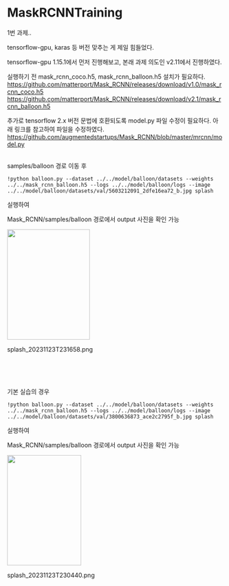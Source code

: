 # MaskRCNNTraining


1번 과제..

tensorflow-gpu, karas 등 버전 맞추는 게 제일 힘들었다.

tensorflow-gpu 1.15.1에서 먼저 진행해보고, 본래 과제 의도인 v2.11에서 진행하였다.

실행하기 전 mask_rcnn_coco.h5, mask_rcnn_balloon.h5 설치가 필요하다. 
https://github.com/matterport/Mask_RCNN/releases/download/v1.0/mask_rcnn_coco.h5
https://github.com/matterport/Mask_RCNN/releases/download/v2.1/mask_rcnn_balloon.h5


추가로 tensorflow 2.x 버전 문법에 호환되도록 
model.py 파일 수정이 필요하다. 
아래 링크를 참고하여 파일을 수정하였다. 
https://github.com/augmentedstartups/Mask_RCNN/blob/master/mrcnn/model.py


<br>
samples/balloon 경로 이동 후 

```
!python balloon.py --dataset ../../model/balloon/datasets --weights ../../mask_rcnn_balloon.h5 --logs ../../model/balloon/logs --image ../../model/balloon/datasets/val/5603212091_2dfe16ea72_b.jpg splash
```



실행하여 

Mask_RCNN/samples/balloon 경로에서 output 사진을 확인 가능 

<img src="https://github.com/ReadMyMemory/MaskRCNNTraining/assets/122192096/d86e6519-1d4e-4cf4-a507-77151a2dbace" width="192" height="256"/>

splash_20231123T231658.png

<Br><br><Br>

기본 실습의 경우 
```
!python balloon.py --dataset ../../model/balloon/datasets --weights ../../mask_rcnn_balloon.h5 --logs ../../model/balloon/logs --image ../../model/balloon/datasets/val/3800636873_ace2c2795f_b.jpg splash
```




실행하여

Mask_RCNN/samples/balloon 경로에서 output 사진을 확인 가능

<img src="https://github.com/ReadMyMemory/MaskRCNNTraining/assets/122192096/457b881f-c261-4a44-a8b3-91fb0897c070" width="172" height="256"/>

splash_20231123T230440.png
